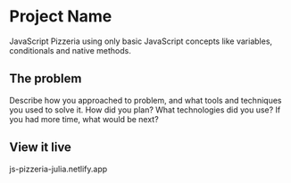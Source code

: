 # Project Name

JavaScript Pizzeria using only basic JavaScript concepts like variables, conditionals and native methods.

## The problem

Describe how you approached to problem, and what tools and techniques you used to solve it. How did you plan? What technologies did you use? If you had more time, what would be next?

## View it live

js-pizzeria-julia.netlify.app
